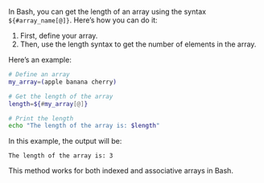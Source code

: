 In Bash, you can get the length of an array using the syntax `${#array_name[@]}`. Here’s how you can do it:

1. First, define your array.
2. Then, use the length syntax to get the number of elements in the array.

Here’s an example:

```bash
# Define an array
my_array=(apple banana cherry)

# Get the length of the array
length=${#my_array[@]}

# Print the length
echo "The length of the array is: $length"
```

In this example, the output will be:

```
The length of the array is: 3
``` 

This method works for both indexed and associative arrays in Bash.
